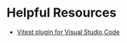 # Helpful Resources

- [Vitest plugin for Visual Studio Code](https://marketplace.visualstudio.com/items?itemName=ZixuanChen.vitest-explorer)
